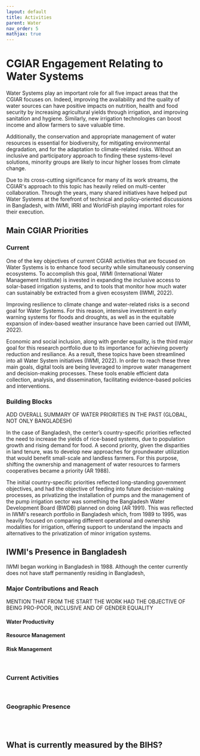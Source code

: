 ```yaml
---
layout: default
title: Activities
parent: Water
nav_order: 5
mathjax: true
---
```


# CGIAR Engagement Relating to Water Systems
Water Systems play an important role for all five impact areas that the CGIAR focuses on. Indeed, improving the availability and the quality of water sources can have positive impacts on nutrition, health and food security by increasing agricultural yields through irrigation, and improving sanitation and hygiene. Similarly, new irrigation technologies can boost income and allow farmers to save valuable time. 

Additionally, the conservation and appropriate management of water resources is essential for biodiversity, for mitigating environmental degradation, and for the adaptation to climate-related risks. Without an inclusive and participatory approach to finding these systems-level solutions, minority groups are likely to incur higher losses from climate change.

Due to its cross-cutting significance for many of its work streams, the CGIAR's approach to this topic has heavily relied on multi-center collaboration. Through the years, many shared initiatives have helped put Water Systems at the forefront of technical and policy-oriented discussions in Bangladesh, with IWMI, IRRI and WorldFish playing important roles for their execution.

## Main CGIAR Priorities
### Current
One of the key objectives of current CGIAR activities that are focused on Water Systems is to enhance food security while simultaneously conserving ecosystems. To accomplish this goal, IWMI (International Water Management Institute) is invested in expanding the inclusive access to solar-based irrigation systems, and to tools that monitor how much water can sustainably be extracted from a given ecosystem (IWMI, 2022).

Improving resilience to climate change and water-related risks is a second goal for Water Systems. For this reason, intensive investment in early warning systems for floods and droughts, as well as in the equitable expansion of index-based weather insurance have been carried out (IWMI, 2022).

Economic and social inclusion, along with gender equality, is the third major goal for this research portfolio due to its importance for achieving poverty reduction and resiliance. As a result, these topics have been streamlined into all Water System initiatives (IWMI, 2022). In order to reach these three main goals, digital tools are being leveraged to improve water management and decision-making processes. These tools enable efficient data collection, analysis, and dissemination, facilitating evidence-based policies and interventions.


### Building Blocks

ADD OVERALL SUMMARY OF WATER PRIORITIES IN THE PAST (GLOBAL, NOT ONLY BANGLADESH)


In the case of Bangladesh, the center’s country-specific priorities reflected the need to increase the yields of rice-based systems, due to population growth and rising demand for food. 
A second priority, given the disparities in land tenure, was to develop new approaches for groundwater utilization that would benefit small-scale and landless farmers. For this purpose, shifting the ownership and management of water resources to farmers cooperatives became a priority (AR 1988).

The initial country-specific priorities reflected long-standing government objectives, and had the objective of feeding into future decision-making processes, as privatizing the installation of pumps and the management of the pump irrigation sector was something the Bangladesh Water Development Board (BWDB) planned on doing (AR 1991). This was reflected in IWMI's research portfolio in Bangladesh which, from 1989 to 1995, was heavily focused on comparing different operational and ownership modalities for irrigation, offering support to understand the impacts and alternatives to the privatization of minor irrigation systems.


## IWMI's Presence in Bangladesh

IWMI began working in Bangladesh in 1988. Although the center currently does not have staff permanently residing in Bangladesh, 

### Major Contributions and Reach
MENTION THAT FROM THE START THE WORK HAD THE OBJECTIVE OF BEING PRO-POOR, INCLUSIVE AND OF GENDER EQUALITY

#### <b>Water Productivity</b>


#### <b>Resource Management</b>


#### <b>Risk Management</b>


<br>



### Current Activities

<br>

### Geographic Presence

<br>
<br>



## What is currently measured by the BIHS?
